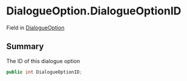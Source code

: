 # DialogueOption.DialogueOptionID

Field in [DialogueOption](/api/csharp/yarn.unity.dialogueoption.md)

## Summary


The ID of this dialogue option


```csharp
public int DialogueOptionID;
```

